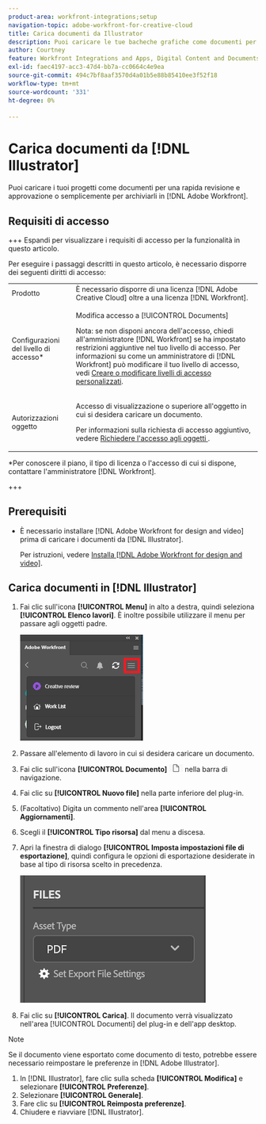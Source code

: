 ```yaml
---
product-area: workfront-integrations;setup
navigation-topic: adobe-workfront-for-creative-cloud
title: Carica documenti da Illustrator
description: Puoi caricare le tue bacheche grafiche come documenti per una revisione e approvazione rapida o semplicemente per archiviarle in Adobe Workfront.
author: Courtney
feature: Workfront Integrations and Apps, Digital Content and Documents
exl-id: faec4197-acc3-47d4-bb7a-cc0664c4e9ea
source-git-commit: 494c7bf8aaf3570d4a01b5e88b85410ee3f52f18
workflow-type: tm+mt
source-wordcount: '331'
ht-degree: 0%

---
```


# Carica documenti da [!DNL Illustrator]

Puoi caricare i tuoi progetti come documenti per una rapida revisione e approvazione o semplicemente per archiviarli in [!DNL Adobe Workfront].

## Requisiti di accesso

+++ Espandi per visualizzare i requisiti di accesso per la funzionalità in questo articolo.

Per eseguire i passaggi descritti in questo articolo, è necessario disporre dei seguenti diritti di accesso:

<table style="table-layout:auto"> 
 <col> 
 <col> 
 <tbody> 
  <!-- <tr> 
   <td role="rowheader">[!DNL Adobe Workfront] plan*</td> 
   <td> <p>[!UICONTROL Pro] or higher</p> </td> 
  </tr> 
  <tr data-mc-conditions=""> 
   <td role="rowheader">[!DNL Adobe Workfront] license*</td> 
   <td> <p>[!UICONTROL Work] or [!UICONTROL Plan]</p> </td> 
  </tr> 
  <tr> -->
   <td role="rowheader">Prodotto</td> 
   <td>È necessario disporre di una licenza [!DNL Adobe Creative Cloud] oltre a una licenza [!DNL Workfront].</td> 
  </tr> 
  <tr> 
   <td role="rowheader">Configurazioni del livello di accesso*</td> 
   <td> <p>Modifica accesso a [!UICONTROL Documents]</p> <p>Nota: se non disponi ancora dell'accesso, chiedi all'amministratore [!DNL Workfront] se ha impostato restrizioni aggiuntive nel tuo livello di accesso. Per informazioni su come un amministratore di [!DNL Workfront] può modificare il tuo livello di accesso, vedi <a href="../../administration-and-setup/add-users/configure-and-grant-access/create-modify-access-levels.md" class="MCXref xref">Creare o modificare livelli di accesso personalizzati</a>.</p> </td> 
  </tr> 
  <tr> 
   <td role="rowheader">Autorizzazioni oggetto</td> 
   <td> <p>Accesso di visualizzazione o superiore all'oggetto in cui si desidera caricare un documento.</p> <p>Per informazioni sulla richiesta di accesso aggiuntivo, vedere <a href="../../workfront-basics/grant-and-request-access-to-objects/request-access.md" class="MCXref xref">Richiedere l'accesso agli oggetti </a>.</p> </td> 
  </tr> 
 </tbody> 
</table>

&#42;Per conoscere il piano, il tipo di licenza o l&#39;accesso di cui si dispone, contattare l&#39;amministratore [!DNL Workfront].

+++

## Prerequisiti

* È necessario installare [!DNL Adobe Workfront for design and video] prima di caricare i documenti da [!DNL Illustrator].

  Per istruzioni, vedere [Installa [!DNL Adobe Workfront for design and video]](/help/quicksilver/workfront-integrations-and-apps/adobe-workfront-for-creative-cloud/wf-install-cc.md).

## Carica documenti in [!DNL Illustrator]

1. Fai clic sull&#39;icona **[!UICONTROL Menu]** in alto a destra, quindi seleziona **[!UICONTROL Elenco lavori]**. È inoltre possibile utilizzare il menu per passare agli oggetti padre.

   ![Torna all&#39;elenco di lavoro](assets/go-back-to-work-list-350x314.png)

1. Passare all&#39;elemento di lavoro in cui si desidera caricare un documento.
1. Fai clic sull&#39;icona **[!UICONTROL Documento]** ![Icona documento](assets/documents.png) nella barra di navigazione.

1. Fai clic su **[!UICONTROL Nuovo file]** nella parte inferiore del plug-in.
1. (Facoltativo) Digita un commento nell&#39;area **[!UICONTROL Aggiornamenti]**.
1. Scegli il **[!UICONTROL Tipo risorsa]** dal menu a discesa.
1. Apri la finestra di dialogo **[!UICONTROL Imposta impostazioni file di esportazione]**, quindi configura le opzioni di esportazione desiderate in base al tipo di risorsa scelto in precedenza.

   ![Impostazioni di esportazione file](assets/file-export-settings.png)
1. Fai clic su **[!UICONTROL Carica]**.
Il documento verrà visualizzato nell&#39;area [!UICONTROL Documenti] del plug-in e dell&#39;app desktop.

>[!NOTE]
>
>Se il documento viene esportato come documento di testo, potrebbe essere necessario reimpostare le preferenze in [!DNL Adobe Illustrator].
>
>1. In [!DNL Illustrator], fare clic sulla scheda **[!UICONTROL Modifica]** e selezionare **[!UICONTROL Preferenze]**.
>1. Selezionare **[!UICONTROL Generale]**.
>1. Fare clic su **[!UICONTROL Reimposta preferenze]**.
>1. Chiudere e riavviare [!DNL Illustrator].
